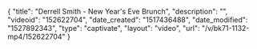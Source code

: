{
    "title": "Derrell Smith - New Year's Eve Brunch",
    "description": "",
    "videoid": "152622704",
    "date_created": "1517436488",
    "date_modified": "1527892343",
    "type": "captivate",
    "layout": "video",
    "url": "\/v\/bk71-1132-mp4\/152622704"
}
